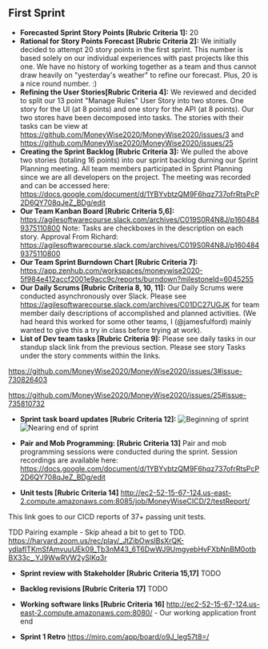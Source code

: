 ## First Sprint

- **Forecasted Sprint Story Points [Rubric Criteria 1]:** 20
- **Rational for Story Points Forecast [Rubric Criteria 2]:**  We initially decided to attempt 20 story points in the first sprint.  This number is based solely on our individual experiences with past projects like this one.  We have no history of working together as a team and thus cannot draw heavily on "yesterday's weather" to refine our forecast.  Plus, 20 is a nice round number. :)
- **Refining the User Stories[Rubric Criteria 4]:** We reviewed and decided to split our 13 point "Manage Rules" User Story into two stores.  One story for the UI (at 8 points) and one story for the API (at 8 points).  Our two stores have been decomposed into tasks.  The stories with their tasks can be view at  https://github.com/MoneyWise2020/MoneyWise2020/issues/3 and https://github.com/MoneyWise2020/MoneyWise2020/issues/25
- **Creating the Sprint Backlog [Rubric Criteria 3]:** We pulled the above two stories (totaling 16 points) into our sprint backlog durning our Sprint Planning meeting.  All team members participated in Sprint Planning since we are all developers on the project.  The meeting was recorded and can be accessed here: https://docs.google.com/document/d/1YBYvbtzQM9F6hqz737ofrRtsPcP2D6QY708qJeZ_BDg/edit
- **Our Team Kanban Board [Rubric Criteria 5,6]:** https://agilesoftwarecourse.slack.com/archives/C019S0R4N8J/p1604849375110800
Note: Tasks are checkboxes in the description on each story.
Approval From Richard: https://agilesoftwarecourse.slack.com/archives/C019S0R4N8J/p1604849375110800
- **Our Team Sprint Burndown Chart [Rubric Criteria 7]:** https://app.zenhub.com/workspaces/moneywise2020-5f984e412accf2001e9acc9c/reports/burndown?milestoneId=6045255
- **Our Daily Scrums [Rubric Criteria 8, 10, 11]:** Our Daily Scrums were conducted asynchronously over Slack. Please see https://agilesoftwarecourse.slack.com/archives/C01DC27UGJK for team member daily descriptions of accomplished and planned activities. (We had heard this worked for some other teams, I (@jamesfulford) mainly wanted to give this a try in class before trying at work). 
- **List of Dev team tasks [Rubric Criteria 9]:** 
Please see daily tasks in our standup slack link from the previous section.
Please see story Tasks under the story comments within the links. 

https://github.com/MoneyWise2020/MoneyWise2020/issues/3#issue-730826403

https://github.com/MoneyWise2020/MoneyWise2020/issues/25#issue-735810732

- **Sprint task board updates [Rubric Criteria 12]:**
![Beginning of sprint](https://drive.google.com/uc?export=download&id=1UY8Mm-MnusL0Iyc2qRUWlAtV4FcvcAjx)
![Nearing end of sprint](https://drive.google.com/uc?export=download&id=1_t3UKimHYxCaML8ARX9ZdZaidLCfkszY)

- **Pair and Mob Programming: [Rubric Criteria 13]** Pair and mob programming sessions were conducted during the sprint.  Session recordings are available here: https://docs.google.com/document/d/1YBYvbtzQM9F6hqz737ofrRtsPcP2D6QY708qJeZ_BDg/edit 

- **Unit tests [Rubric Criteria 14]** http://ec2-52-15-67-124.us-east-2.compute.amazonaws.com:8085/job/MoneyWiseCICD/2/testReport/

This link goes to our CICD reports of 37+ passing unit tests.  

TDD Pairing example - Skip ahead a bit to get to TDD. 
https://harvard.zoom.us/rec/play/_JtZjbOwsIBsXrQK-ydlafITKmSfAmvuuUEk09_Tb3nM43_6T6DwWJ9UmgyebHvFXbNnBM0otbBX33c_.YJ9WwRVW2ySlKq3r

- **Sprint review with Stakeholder [Rubric Criteria 15,17]**
TODO

- **Backlog revisions [Rubric Criteria 17]**
TODO

- **Working software links [Rubric Criteria 16]**
http://ec2-52-15-67-124.us-east-2.compute.amazonaws.com:8080/ - Our working application front end

- **Sprint 1 Retro**
https://miro.com/app/board/o9J_leg57t8=/


